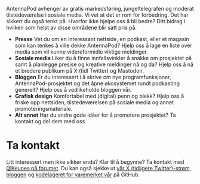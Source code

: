 AntennaPod avhenger av gratis markedsføring, jungeltelegrafen og moderat tilstedeværelse i sosiale media. Vi vet at det er rom for forbedring. Det har sikkert du også tenkt på. Hvorfor ikke hjelpe oss å bli bedre? Ditt bidrag i hvilken som helst av disse områdene blir satt pris på.

* **Presse** Vet du om en interessant nettside, en podkast, eller et magasin som kan tenkes å ville dekke AntennaPod? Hjelp oss å lage en liste over media som vil kunne videreformidle viktige meldinger.
* **Sosiale media** Liker du å finne innfallsvinkler å snakke om prosjektet på samt å planlegge presise og kreative meldinger nå og da? Hjelp oss å nå et bredere publikum på X (tidl Twitter) og Mastodon.
* **Bloggen** Er du interessert i å skrive om nye programfunksjoner, AntennaPod-prosjektet og det åpne økosystemet rundt podkasting generelt? Hjelp oss å vedlikeholde bloggen vår.
* **Grafisk design** Komfortabel med (digital) penn og blekk? Hjelp oss å friske opp nettsiden, tilstedeværelsen på sosiale media og annet promoteringsmateriale.
* **Alt annet** Har du andre gode idéer for å promotere prosjektet? Ta kontakt og del dem med oss.

# Ta kontakt

Litt interessert men ikke sikker enda? Klar til å begynne? Ta kontakt med [@Keunes på forumet](https://forum.antennapod.org/u/keunes). Du kan også sjekke ut [vår X (tidligere Twitter)-strøm](https://www.twitter.com/antennapod), [bloggen](/blog) og [kodelageret for varemerket vår](https://github.com/AntennaPod/Branding) på GitHub.
